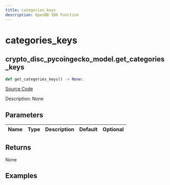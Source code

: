 ```yaml
---
title: categories_keys
description: OpenBB SDK Function
---
```


# categories_keys

## crypto_disc_pycoingecko_model.get_categories_keys

```python title='openbb_terminal/cryptocurrency/discovery/pycoingecko_model.py'
def get_categories_keys() -> None:
```
[Source Code](https://github.com/OpenBB-finance/OpenBBTerminal/tree/main/openbb_terminal/cryptocurrency/discovery/pycoingecko_model.py#L115)

Description: None

## Parameters

| Name | Type | Description | Default | Optional |
| ---- | ---- | ----------- | ------- | -------- |

## Returns

None

## Examples

